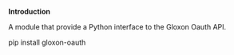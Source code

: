 **Introduction**

A module that provide a Python interface to the Gloxon Oauth API. 

pip install gloxon-oauth
